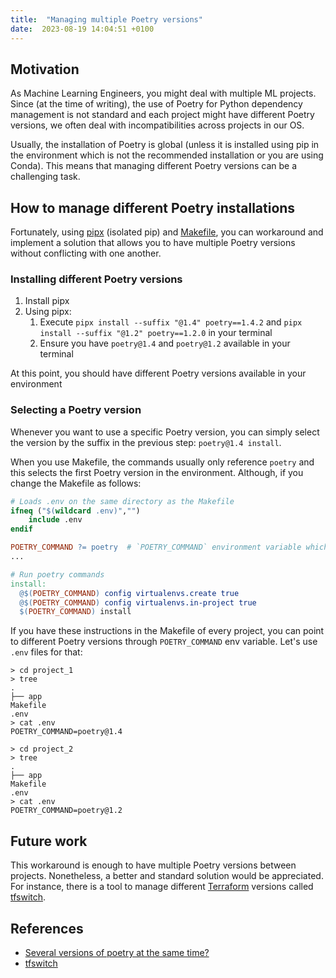 ```yaml
---
title:  "Managing multiple Poetry versions"
date:  2023-08-19 14:04:51 +0100
---
```


## Motivation

As Machine Learning Engineers, you might deal with multiple ML projects. Since (at the time of writing),
the use of Poetry for Python dependency management is not standard and each project might have different Poetry versions, we often deal with incompatibilities across projects in our OS.

Usually, the installation of Poetry is global (unless it is installed using pip in the environment which is not the recommended installation or you are using Conda).
This means that managing different Poetry versions can be a challenging task.

## How to manage different Poetry installations

Fortunately, using [pipx](https://pypa.github.io/pipx/) (isolated pip) and [Makefile](https://makefiletutorial.com/), you can workaround and implement a solution that allows you to have multiple
Poetry versions without conflicting with one another.

### Installing different Poetry versions

1. Install pipx
2. Using pipx:
   1. Execute `pipx install --suffix "@1.4" poetry==1.4.2` and `pipx install --suffix "@1.2" poetry==1.2.0` in your terminal
   2. Ensure you have `poetry@1.4` and `poetry@1.2` available in your terminal

At this point, you should have different Poetry versions available in your environment

### Selecting a Poetry version

Whenever you want to use a specific Poetry version, you can simply select the version by the suffix in the previous step: `poetry@1.4 install`.

When you use Makefile, the commands usually only reference `poetry` and this selects the first Poetry version in the environment. Although, if you change the Makefile as follows:

```makefile
# Loads .env on the same directory as the Makefile
ifneq ("$(wildcard .env)","")
	include .env
endif

POETRY_COMMAND ?= poetry  # `POETRY_COMMAND` environment variable which defaults to `poetry`
...

# Run poetry commands
install:
  @$(POETRY_COMMAND) config virtualenvs.create true
  @$(POETRY_COMMAND) config virtualenvs.in-project true
  $(POETRY_COMMAND) install
```

If you have these instructions in the Makefile of every project, you can point to different Poetry versions through `POETRY_COMMAND` env variable. Let's use `.env` files for that:
 
```command-line
> cd project_1
> tree
.
├── app
Makefile
.env
> cat .env
POETRY_COMMAND=poetry@1.4

> cd project_2
> tree
.
├── app
Makefile
.env
> cat .env
POETRY_COMMAND=poetry@1.2
```

## Future work

This workaround is enough to have multiple Poetry versions between projects. Nonetheless, a better and standard solution would be appreciated. For instance, there is a tool to manage different [Terraform](https://www.terraform.io/) versions called [tfswitch](https://tfswitch.warrensbox.com/).

## References

* [Several versions of poetry at the same time?](https://github.com/orgs/python-poetry/discussions/7866#discussioncomment-5787384)
* [tfswitch](https://tfswitch.warrensbox.com/)
